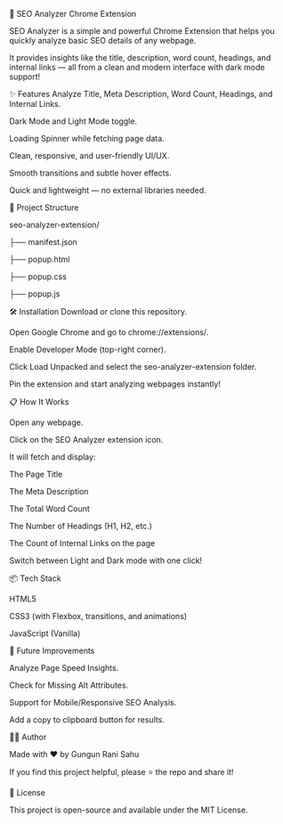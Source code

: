 🚀 SEO Analyzer Chrome Extension

SEO Analyzer is a simple and powerful Chrome Extension that helps you quickly analyze basic SEO details of any webpage.

It provides insights like the title, description, word count, headings, and internal links — all from a clean and modern interface with dark mode support!

✨ Features
Analyze Title, Meta Description, Word Count, Headings, and Internal Links.

Dark Mode and Light Mode toggle.

Loading Spinner while fetching page data.

Clean, responsive, and user-friendly UI/UX.

Smooth transitions and subtle hover effects.

Quick and lightweight — no external libraries needed.

📂 Project Structure

seo-analyzer-extension/

├── manifest.json

├── popup.html

├── popup.css

├── popup.js

🛠 Installation
Download or clone this repository.

Open Google Chrome and go to chrome://extensions/.

Enable Developer Mode (top-right corner).

Click Load Unpacked and select the seo-analyzer-extension folder.

Pin the extension and start analyzing webpages instantly!

📋 How It Works

Open any webpage.

Click on the SEO Analyzer extension icon.

It will fetch and display:

The Page Title

The Meta Description

The Total Word Count

The Number of Headings (H1, H2, etc.)

The Count of Internal Links on the page

Switch between Light and Dark mode with one click!


📦 Tech Stack

HTML5

CSS3 (with Flexbox, transitions, and animations)

JavaScript (Vanilla)

🚀 Future Improvements 

Analyze Page Speed Insights.

Check for Missing Alt Attributes.

Support for Mobile/Responsive SEO Analysis.

Add a copy to clipboard button for results.

👩‍💻 Author

Made with ❤️ by Gungun Rani Sahu

If you find this project helpful, please ⭐️ the repo and share it!

📜 License

This project is open-source and available under the MIT License.
